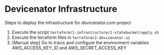 # Devicenator Infrastructure

Steps to deploy the infrastructure for devicenator.com project
1. Execute the script `terraform/1-infrastructure/1-statebucket/apply.sh`
1. Execute the terraform files in `terraform/2-devicenator-ui`
2. [Manual step] Go to travis and configure the environment variables AWS_ACCESS_KEY_ID and AWS_SECRET_ACCESS_KEY
